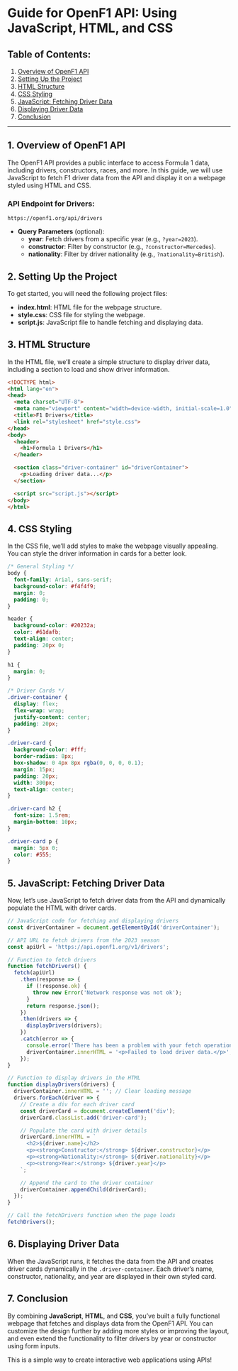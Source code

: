 
# **Guide for OpenF1 API: Using JavaScript, HTML, and CSS**

## **Table of Contents:**
1. [Overview of OpenF1 API](#overview)
2. [Setting Up the Project](#setting-up-the-project)
3. [HTML Structure](#html-structure)
4. [CSS Styling](#css-styling)
5. [JavaScript: Fetching Driver Data](#javascript-fetching-driver-data)
6. [Displaying Driver Data](#displaying-driver-data)
7. [Conclusion](#conclusion)

---

## **1. Overview of OpenF1 API**

The OpenF1 API provides a public interface to access Formula 1 data, including drivers, constructors, races, and more. In this guide, we will use JavaScript to fetch F1 driver data from the API and display it on a webpage styled using HTML and CSS.

### **API Endpoint for Drivers:**
```
https://openf1.org/api/drivers
```

- **Query Parameters** (optional):
  - **year**: Fetch drivers from a specific year (e.g., `?year=2023`).
  - **constructor**: Filter by constructor (e.g., `?constructor=Mercedes`).
  - **nationality**: Filter by driver nationality (e.g., `?nationality=British`).

## **2. Setting Up the Project**

To get started, you will need the following project files:
- **index.html**: HTML file for the webpage structure.
- **style.css**: CSS file for styling the webpage.
- **script.js**: JavaScript file to handle fetching and displaying data.

## **3. HTML Structure**

In the HTML file, we’ll create a simple structure to display driver data, including a section to load and show driver information.

```html
<!DOCTYPE html>
<html lang="en">
<head>
  <meta charset="UTF-8">
  <meta name="viewport" content="width=device-width, initial-scale=1.0">
  <title>F1 Drivers</title>
  <link rel="stylesheet" href="style.css">
</head>
<body>
  <header>
    <h1>Formula 1 Drivers</h1>
  </header>

  <section class="driver-container" id="driverContainer">
    <p>Loading driver data...</p>
  </section>

  <script src="script.js"></script>
</body>
</html>
```

## **4. CSS Styling**

In the CSS file, we’ll add styles to make the webpage visually appealing. You can style the driver information in cards for a better look.

```css
/* General Styling */
body {
  font-family: Arial, sans-serif;
  background-color: #f4f4f9;
  margin: 0;
  padding: 0;
}

header {
  background-color: #20232a;
  color: #61dafb;
  text-align: center;
  padding: 20px 0;
}

h1 {
  margin: 0;
}

/* Driver Cards */
.driver-container {
  display: flex;
  flex-wrap: wrap;
  justify-content: center;
  padding: 20px;
}

.driver-card {
  background-color: #fff;
  border-radius: 8px;
  box-shadow: 0 4px 8px rgba(0, 0, 0, 0.1);
  margin: 15px;
  padding: 20px;
  width: 300px;
  text-align: center;
}

.driver-card h2 {
  font-size: 1.5rem;
  margin-bottom: 10px;
}

.driver-card p {
  margin: 5px 0;
  color: #555;
}
```

## **5. JavaScript: Fetching Driver Data**

Now, let’s use JavaScript to fetch driver data from the API and dynamically populate the HTML with driver cards.

```javascript
// JavaScript code for fetching and displaying drivers
const driverContainer = document.getElementById('driverContainer');

// API URL to fetch drivers from the 2023 season
const apiUrl = 'https://api.openf1.org/v1/drivers';

// Function to fetch drivers
function fetchDrivers() {
  fetch(apiUrl)
    .then(response => {
      if (!response.ok) {
        throw new Error('Network response was not ok');
      }
      return response.json();
    })
    .then(drivers => {
      displayDrivers(drivers);
    })
    .catch(error => {
      console.error('There has been a problem with your fetch operation:', error);
      driverContainer.innerHTML = '<p>Failed to load driver data.</p>';
    });
}

// Function to display drivers in the HTML
function displayDrivers(drivers) {
  driverContainer.innerHTML = ''; // Clear loading message
  drivers.forEach(driver => {
    // Create a div for each driver card
    const driverCard = document.createElement('div');
    driverCard.classList.add('driver-card');

    // Populate the card with driver details
    driverCard.innerHTML = `
      <h2>${driver.name}</h2>
      <p><strong>Constructor:</strong> ${driver.constructor}</p>
      <p><strong>Nationality:</strong> ${driver.nationality}</p>
      <p><strong>Year:</strong> ${driver.year}</p>
    `;

    // Append the card to the driver container
    driverContainer.appendChild(driverCard);
  });
}

// Call the fetchDrivers function when the page loads
fetchDrivers();
```

## **6. Displaying Driver Data**

When the JavaScript runs, it fetches the data from the API and creates driver cards dynamically in the `.driver-container`. Each driver’s name, constructor, nationality, and year are displayed in their own styled card.

## **7. Conclusion**

By combining **JavaScript**, **HTML**, and **CSS**, you’ve built a fully functional webpage that fetches and displays data from the OpenF1 API. You can customize the design further by adding more styles or improving the layout, and even extend the functionality to filter drivers by year or constructor using form inputs.

This is a simple way to create interactive web applications using APIs!
